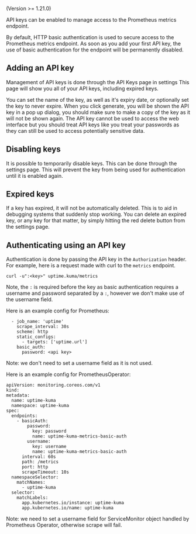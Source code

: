 (Version >= 1.21.0)

API keys can be enabled to manage access to the Prometheus metrics endpoint.

By default, HTTP basic authentication is used to secure access to the Prometheus 
metrics endpoint. As soon as you add your first API key, the use of basic 
authentication for the endpoint will be permanently disabled.

## Adding an API key

Management of API keys is done through the API Keys page in settings 
This page will show you all of your API keys, including expired keys.

You can set the name of the key, as well as it's expiry date, or
optionally set the key to never expire. When you click generate, you
will be shown the API key in a pop up dialog, you should make sure to
make a copy of the key as it will not be shown again. The API key cannot
be used to access the web interface but you should treat API keys like
you treat your passwords as they can still be used to access potentially
sensitive data.


## Disabling keys

It is possible to temporarily disable keys. This can be done through the
settings page. This will prevent the key from being used for
authentication until it is enabled again.

## Expired keys

If a key has expired, it will not be automatically deleted. This is to
aid in debugging systems that suddenly stop working. You can delete an
expired key, or any key for that matter, by simply hitting the red
delete button from the settings page.

## Authenticating using an API key

Authentication is done by passing the API key in the `Authorization`
header. For example, here is a request made with curl to the `metrics`
endpoint.

```
curl -u":<key>" uptime.kuma/metrics
```

Note, the `:` is required before the key as basic authentication
requires a username and password separated by a `:`, however we don't
make use of the username field.

Here is an example config for Prometheus:

```
  - job_name: 'uptime'
    scrape_interval: 30s
    scheme: http
    static_configs:
      - targets: ['uptime.url']
    basic_auth: 
      password: <api key>
```

Note: we don't need to set a username field as it is not used.

Here is an example config for PrometheusOperator:

```
apiVersion: monitoring.coreos.com/v1
kind:   
metadata:
  name: uptime-kuma
  namespace: uptime-kuma
spec:
  endpoints:
    - basicAuth:
        password:
          key: password
          name: uptime-kuma-metrics-basic-auth
        username:
          key: username
          name: uptime-kuma-metrics-basic-auth
      interval: 60s
      path: /metrics
      port: http
      scrapeTimeout: 10s
  namespaceSelector:
    matchNames:
      - uptime-kuma
  selector:
    matchLabels:
      app.kubernetes.io/instance: uptime-kuma
      app.kubernetes.io/name: uptime-kuma
```

Note: we need to set a username field for ServiceMonitor object handled by Prometheus Operator, otherwise scrape will fail.
